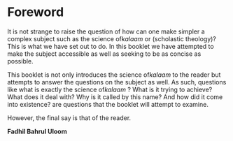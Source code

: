 Foreword
========

It is not strange to raise the question of how can one make simpler a
complex subject such as the science of*kalaam* or (scholastic theology)?
This is what we have set out to do. In this booklet we have attempted to
make the subject accessible as well as seeking to be as concise as
possible.

This booklet is not only introduces the science of*kalaam* to the reader
but attempts to answer the questions on the subject as well. As such,
questions like what is exactly the science of*kalaam* ? What is it
trying to achieve? What does it deal with? Why is it called by this
name? And how did it come into existence? are questions that the booklet
will attempt to examine.

However, the final say is that of the reader.

**Fadhil Bahrul Uloom**


